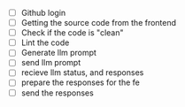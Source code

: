- [ ] Github login
- [ ] Getting the source code from the frontend
- [ ] Check if the code is "clean"
- [ ] Lint the code
- [ ] Generate llm prompt
- [ ] send llm prompt
- [ ] recieve llm status, and responses
- [ ] prepare the responses for the fe
- [ ] send the responses